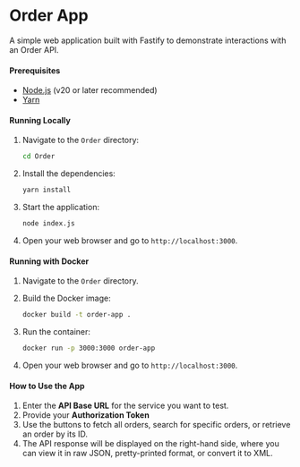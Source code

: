 # Order  App

A simple web application built with Fastify to demonstrate interactions with an Order API.

#### Prerequisites

*   [Node.js](https://nodejs.org/) (v20 or later recommended)
*   [Yarn](https://yarnpkg.com/)

#### Running Locally

1.  Navigate to the `Order` directory:
    ```bash
    cd Order
    ```

2.  Install the dependencies:
    ```bash
    yarn install
    ```

3.  Start the application:
    ```bash
    node index.js
    ```

4.  Open your web browser and go to `http://localhost:3000`.

#### Running with Docker

1.  Navigate to the `Order` directory.

2.  Build the Docker image:
    ```bash
    docker build -t order-app .
    ```

3.  Run the container:
    ```bash
    docker run -p 3000:3000 order-app
    ```

4.  Open your web browser and go to `http://localhost:3000`.

#### How to Use the App

1.  Enter the **API Base URL** for the service you want to test.
2.  Provide your **Authorization Token**
3.  Use the buttons to fetch all orders, search for specific orders, or retrieve an order by its ID.
4.  The API response will be displayed on the right-hand side, where you can view it in raw JSON, pretty-printed format, or convert it to XML.